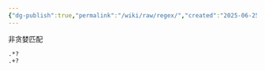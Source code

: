 ```yaml
---
{"dg-publish":true,"permalink":"/wiki/raw/regex/","created":"2025-06-25T14:18:47.057+08:00"}
---
```



非贪婪匹配

```regex
.*?
.+?
```

